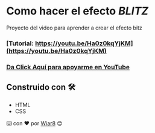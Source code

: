 # Como hacer el efecto _BLITZ_

Proyecto del video para aprender a crear el efecto bitz

### [Tutorial: https://youtu.be/Ha0z0kqYjKM](https://youtu.be/Ha0z0kqYjKM)

### [Da Click Aquí para apoyarme en YouTube](https://www.youtube.com/c/Wiar8?sub_confirmation=1)

## Construido con 🛠️

- HTML
- CSS

⌨️ con ❤️ por [Wiar8](https://github.com/Wiar8) 😊
